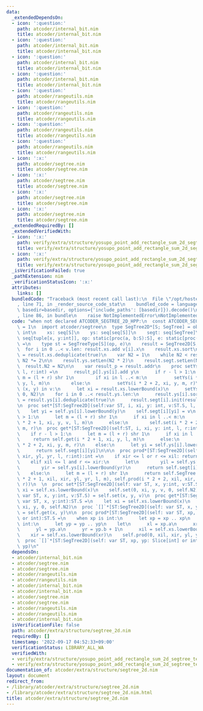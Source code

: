 ```yaml
---
data:
  _extendedDependsOn:
  - icon: ':question:'
    path: atcoder/internal_bit.nim
    title: atcoder/internal_bit.nim
  - icon: ':question:'
    path: atcoder/internal_bit.nim
    title: atcoder/internal_bit.nim
  - icon: ':question:'
    path: atcoder/internal_bit.nim
    title: atcoder/internal_bit.nim
  - icon: ':question:'
    path: atcoder/internal_bit.nim
    title: atcoder/internal_bit.nim
  - icon: ':question:'
    path: atcoder/rangeutils.nim
    title: atcoder/rangeutils.nim
  - icon: ':question:'
    path: atcoder/rangeutils.nim
    title: atcoder/rangeutils.nim
  - icon: ':question:'
    path: atcoder/rangeutils.nim
    title: atcoder/rangeutils.nim
  - icon: ':question:'
    path: atcoder/rangeutils.nim
    title: atcoder/rangeutils.nim
  - icon: ':x:'
    path: atcoder/segtree.nim
    title: atcoder/segtree.nim
  - icon: ':x:'
    path: atcoder/segtree.nim
    title: atcoder/segtree.nim
  - icon: ':x:'
    path: atcoder/segtree.nim
    title: atcoder/segtree.nim
  - icon: ':x:'
    path: atcoder/segtree.nim
    title: atcoder/segtree.nim
  _extendedRequiredBy: []
  _extendedVerifiedWith:
  - icon: ':x:'
    path: verify/extra/structure/yosupo_point_add_rectangle_sum_2d_segtree_test.nim
    title: verify/extra/structure/yosupo_point_add_rectangle_sum_2d_segtree_test.nim
  - icon: ':x:'
    path: verify/extra/structure/yosupo_point_add_rectangle_sum_2d_segtree_test.nim
    title: verify/extra/structure/yosupo_point_add_rectangle_sum_2d_segtree_test.nim
  _isVerificationFailed: true
  _pathExtension: nim
  _verificationStatusIcon: ':x:'
  attributes:
    links: []
  bundledCode: "Traceback (most recent call last):\n  File \"/opt/hostedtoolcache/Python/3.10.6/x64/lib/python3.10/site-packages/onlinejudge_verify/documentation/build.py\"\
    , line 71, in _render_source_code_stat\n    bundled_code = language.bundle(stat.path,\
    \ basedir=basedir, options={'include_paths': [basedir]}).decode()\n  File \"/opt/hostedtoolcache/Python/3.10.6/x64/lib/python3.10/site-packages/onlinejudge_verify/languages/nim.py\"\
    , line 86, in bundle\n    raise NotImplementedError\nNotImplementedError\n"
  code: "when not declared ATCODER_SEGTREE_2D_HPP:\n  const ATCODER_SEGTREE_2D_HPP*\
    \ = 1\n  import atcoder/segtree\n  type SegTree2D*[S; SegTree] = object\n    N2:\
    \ int\n    xs: seq[S]\n    ys: seq[seq[S]]\n    segt: seq[SegTree]\n\n  proc initSegTree2D*[S](v:\
    \ seq[tuple[x, y:int]], op: static[proc(a, b:S):S], e: static[proc():S]):auto\
    \ =\n    type st = SegTreeType[S](op, e)\n    result = SegTree2D[S, st]()\n  \
    \  for i in 0 ..< v.len: result.xs.add v[i].x\n    result.xs.sort\n    result.xs\
    \ = result.xs.deduplicate(true)\n    var N2 = 1\n    while N2 < result.xs.len:\
    \ N2 *= 2\n\n    result.ys.setLen(N2 * 2)\n    result.segt.setLen(N2 * 2)\n  \
    \  result.N2 = N2\n\n    var result_p = result.addr\n    proc setYs(i, xi, y,\
    \ l, r:int) =\n      result_p[].ys[i].add y\n      if r - l > 1:\n        let\
    \ m = (l + r) shr 1\n        if xi in l ..< m:\n          setYs(i * 2 + 1, xi,\
    \ y, l, m)\n        else:\n          setYs(i * 2 + 2, xi, y, m, r)\n\n    for\
    \ (x, y) in v:\n      let xi = result.xs.lowerBound(x)\n      setYs(0, xi, y,\
    \ 0, N2)\n    for i in 0 ..< result.ys.len:\n      result.ys[i].sort;result.ys[i]\
    \ = result.ys[i].deduplicate(true)\n      result.segt[i].init(result.ys[i].len)\n\
    \n  proc set*[ST:SegTree2D](self:var ST, i, xi, y: int, v:ST.S, l, r:int) =\n\
    \    let yi = self.ys[i].lowerBound(y)\n    self.segt[i][yi] = v\n    if r - l\
    \ > 1:\n      let m = (l + r) shr 1\n      if xi in l ..< m:\n        self.set(i\
    \ * 2 + 1, xi, y, v, l, m)\n      else:\n        self.set(i * 2 + 2, xi, y, v,\
    \ m, r)\n  proc get*[ST:SegTree2D](self:ST, i, xi, y: int, l, r:int):ST.S =\n\
    \    if r - l > 1:\n      let m = (l + r) shr 1\n      if xi in l ..< m:\n   \
    \     return self.get(i * 2 + 1, xi, y, l, m)\n      else:\n        return self.get(i\
    \ * 2 + 2, xi, y, m, r)\n    else:\n      let yi = self.ys[i].lowerBound(y)\n\
    \      return self.segt[i][yi]\n\n\n  proc prod*[ST:SegTree2D](self: ST, i, xil,\
    \ xir, yl, yr, l, r:int):int =\n    if xir <= l or r <= xil: return self.SegTree.calc_e()\n\
    \    elif xil <= l and r <= xir:\n      let\n        yil = self.ys[i].lowerBound(yl)\n\
    \        yir = self.ys[i].lowerBound(yr)\n      return self.segt[i][yil ..< yir]\n\
    \    else:\n      let m = (l + r) shr 1\n      return self.SegTree.calc_op(self.prod(i\
    \ * 2 + 1, xil, xir, yl, yr, l, m), self.prod(i * 2 + 2, xil, xir, yl, yr, m,\
    \ r))\n  \n  proc set*[ST:SegTree2D](self: var ST, x, y:int, v:ST.S) =\n    let\
    \ xi = self.xs.lowerBound(x)\n    self.set(0, xi, y, v, 0, self.N2)\n  proc `[]=`*[ST:SegTree2D](self:\
    \ var ST, x, y:int, v:ST.S) = self.set(x, y, v)\n  proc get*[ST:SegTree2D](self:\
    \ var ST, x, y:int):ST.S =\n    let xi = self.xs.lowerBound(x)\n    return self.get(0,\
    \ xi, y, 0, self.N2)\n  proc `[]`*[ST:SegTree2D](self: var ST, x, y:int):ST.S\
    \ = self.get(x, y)\n\n  proc prod*[ST:SegTree2D](self: var ST, xp, yp: Slice[int]\
    \ or int):ST.S =\n    when xp is int:\n      let xp = xp .. xp\n    when yp is\
    \ int:\n      let yp = yp .. yp\n    let\n      xl = xp.a\n      xr = xp.b + 1\n\
    \      yl = yp.a\n      yr = yp.b + 1\n      xil = self.xs.lowerBound(xl)\n  \
    \    xir = self.xs.lowerBound(xr)\n    self.prod(0, xil, xir, yl, yr, 0, self.N2)\n\
    \  proc `[]`*[ST:SegTree2D](self: var ST, xp, yp: Slice[int] or int):ST.S = self.prod(xp,\
    \ yp)\n"
  dependsOn:
  - atcoder/internal_bit.nim
  - atcoder/segtree.nim
  - atcoder/segtree.nim
  - atcoder/rangeutils.nim
  - atcoder/rangeutils.nim
  - atcoder/internal_bit.nim
  - atcoder/internal_bit.nim
  - atcoder/segtree.nim
  - atcoder/segtree.nim
  - atcoder/rangeutils.nim
  - atcoder/rangeutils.nim
  - atcoder/internal_bit.nim
  isVerificationFile: false
  path: atcoder/extra/structure/segtree_2d.nim
  requiredBy: []
  timestamp: '2022-09-17 04:52:33+09:00'
  verificationStatus: LIBRARY_ALL_WA
  verifiedWith:
  - verify/extra/structure/yosupo_point_add_rectangle_sum_2d_segtree_test.nim
  - verify/extra/structure/yosupo_point_add_rectangle_sum_2d_segtree_test.nim
documentation_of: atcoder/extra/structure/segtree_2d.nim
layout: document
redirect_from:
- /library/atcoder/extra/structure/segtree_2d.nim
- /library/atcoder/extra/structure/segtree_2d.nim.html
title: atcoder/extra/structure/segtree_2d.nim
---
```

